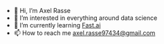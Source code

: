 - 👋 Hi, I’m Axel Rasse
- 👀 I’m interested in everything around data science 
- 🌱 I’m currently learning [Fast.ai](https://course.fast.ai/#How-do-I-get-started?)
- 📫 How to reach me axel.rasse97434@gmail.com

<!---
axelearning/axelearning is a ✨ special ✨ repository because its `README.md` (this file) appears on your GitHub profile.
You can click the Preview link to take a look at your changes.
--->
